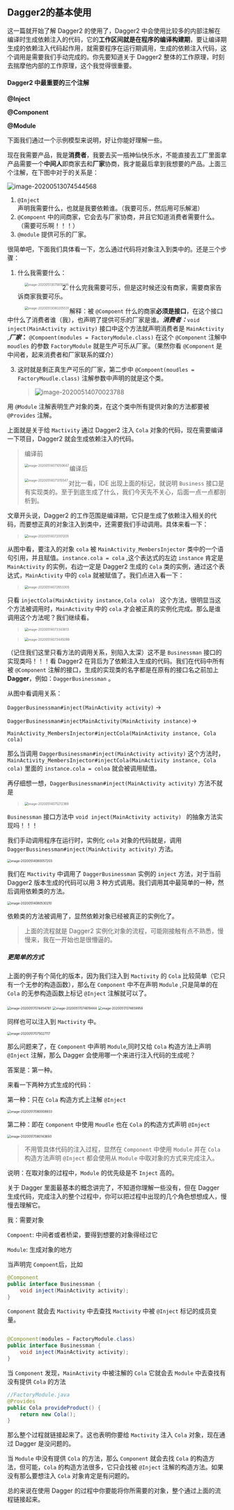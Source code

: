 ## Dagger2的基本使用

这一篇就开始了解 Dagger2 的使用了，Dagger2 中会使用比较多的内部注解在编译时生成依赖注入的代码，它的**工作区间就是在程序的编译构建期**，要让编译期生成的依赖注入代码起作用，就需要程序在运行期调用，生成的依赖注入代码，这个调用是需要我们手动完成的。你先要知道关于 Dagger2 整体的工作原理，时刻去揣摩他内部的工作原理，这个我觉得很重要。

#### Dagger2 中最重要的三个注解

**@Inject**

**@Component**

**@Module**

下面我们通过一个示例模型来说明，好让你能好理解一些。

现在我需要产品，我是**消费者**，我要去买一瓶神仙快乐水，不能直接去工厂里面拿产品需要一个**中间人**即商家去和**厂家**协商，我才能最后拿到我想要的产品。上面三个注解，在下图中对于的关系是：

![image-20200513074544568](https://note-austen-1256667106.cos.ap-beijing.myqcloud.com/2020-05-12-234546.png)

1.  `@Inject` 声明我需要什么，也就是我要依赖谁。（我要可乐，然后用可乐解渴）
2. `@Compoent` 中的间商家，它会去与厂家协商，并且它知道消费者需要什么。（需要可乐啊！！！）
3. `@module` 提供可乐的厂家。

很简单吧，下面我们具体看一下，怎么通过代码将对象注入到类中的。还是三个步骤：

1. 什么我需要什么：

> <img src="https://note-austen-1256667106.cos.ap-beijing.myqcloud.com/2020-05-12-235820.png" alt="image-20200513075818346" style="zoom:50%;" align="left"/>

2.  什么完我需要可乐，但是这时候还没有商家，需要商家告诉商家我要可乐。

> <img src="/Users/austen/Library/Application Support/typora-user-images/image-20200513080205531.png" alt="image-20200513080205531" style="zoom:50%;" align="left" />

解释：被 `@Compoent` 什么的商家**必须是接口**，在这个接口中什么了消费者谁（我），也声明了提供可乐的厂家是谁。***消费者：***`void inject(MainActivity activity)` 接口中这个方法就声明消费者是 `MainActivity` ,***厂家*：** `@Compoent(modules = FactoryModule.class)` 在这个 `@Component` 注解中 `moudles` 的参数 `FactoryModule` 就是生产可乐从厂家。（果然你看 `@Component` 是中间者，起来消费者和厂家联系的媒介）

3. 这时就是剩正真生产可乐的厂家，第二步中 `@Compoent(moudles = FactoryMoudle.class)` 注解参数中声明的就是这个类。

   > ![image-20200514070023788](https://note-austen-1256667106.cos.ap-beijing.myqcloud.com/2020-05-13-230025.png)

用 `@Module` 注解表明生产对象的类，在这个类中所有提供对象的方法都要被 `@Provides` 注解。

上面就是关于给 `Mactivity` 通过 Dagger2 注入 `Cola` 对象的代码，现在需要编译一下项目，Dagger2 就会生成依赖注入的代码。

> 编译前
>
> <img src="https://note-austen-1256667106.cos.ap-beijing.myqcloud.com/2020-05-13-231122.png" alt="image-20200514071050647" style="zoom:50%;" align="left" />
>
> 编译后
>
> <img src="https://note-austen-1256667106.cos.ap-beijing.myqcloud.com/2020-05-13-231321.png" alt="image-20200514071315547" style="zoom:50%;" align="left" />
>
> 对比一看，IDE 出现上面的标记，就说明 `Business` 接口是有实现类的。至于到底生成了什么，我们今天先不关心，后面一点一点都剖析到。

文章开头说，Dagger2 的工作范围是编译期，它只是生成了依赖注入相关的代码，而要想正真的对象注入到类中，还需要我们手动调用。具体来看一下：

> <img src="https://note-austen-1256667106.cos.ap-beijing.myqcloud.com/2020-05-13-232013.png" alt="image-20200514072001205" style="zoom:50%;" />

从图中看，要注入的对象 `cola` 被 `MainActivity_MembersInjector` 类中的一个语句引用，并且赋值。`instance.cola = cola` ,这个表达式的左边 `instance` 肯定是 `MainActivity` 的实例，右边一定是 Dagger2  生成的 `Cola` 类的实例，通过这个表达式，`MainActivity` 中的 `cola` 就被赋值了。我们点进入看一下：

> <img src="https://note-austen-1256667106.cos.ap-beijing.myqcloud.com/2020-05-13-232701.png" alt="image-20200514072653305" style="zoom:50%;" />

只看 `injectCola(MainActivity instance,Cola cola) ` 这个方法，很明显当这个方法被调用时，`MainActivity` 中的 `cola` 才会被正真的实例化完成。那么是谁调用这个方法呢？我们继续看。

> <img src="https://note-austen-1256667106.cos.ap-beijing.myqcloud.com/2020-05-13-233352.png" alt="image-20200514073343813" style="zoom:50%;" />

> <img src="https://note-austen-1256667106.cos.ap-beijing.myqcloud.com/2020-05-13-233450.png" alt="image-20200514073445099" style="zoom:50%;" />

（记住我们这里只看方法的调用关系，别陷入太深）这不是 `Businessman` 接口的实现类吗！！！看 Dagger2    在背后为了依赖注入生成的代码。我们在代码中所有被 `@Component` 注解的接口，生成的实现类的名字都是在原有的接口名之前加上 **Dagger**，例如：`DaggerBusinessman` 。

从图中看调用关系：

`DaggerBusinessman#inject(MainActivity activity)` ->

`DaggerBusinessman#injectMainActivity(MainActivity instance)`->

`MainActivity_MembersInjector#injectCola(MainActivity instance, Cola cola)`

那么当调用 `DaggerBusinessman#inject(MainActivity activity)`  这个方法时，`MainActivity_MembersInjector#injectCola(MainActivity instance, Cola cola)` 里面的 `instance.cola = coloa` 就会被调用赋值。

再仔细想一想，`DaggerBusinessman#inject(MainActivity activity)` 方法不就是

> <img src="https://note-austen-1256667106.cos.ap-beijing.myqcloud.com/2020-05-13-235213.png" alt="image-20200514075212369" style="zoom:50%;" />

`Businessman` 接口方法中 `void inject(MainActivity activity) ` 的抽象方法实现吗！！！

我们手动调用程序在运行时，实例化 `cola` 对象的代码就是，调用 `DaggerBussinessman#inject(MainActivity activity)` 方法。

<img src="https://note-austen-1256667106.cos.ap-beijing.myqcloud.com/2020-05-14-000104.png" alt="image-20200514080057203" style="zoom:50%;" />

我们在 `Mactivity` 中调用了 `DaggerBusinessman` 实例的 `inject` 方法，对于当前 Dagger2 版本生成的代码可以用 3 种方式调用。我们调用其中最简单的一种，然后调用依赖类的方法。

<img src="/Users/austen/Library/Application Support/typora-user-images/image-20200514080530210.png" alt="image-20200514080530210" style="zoom:50%;" />

依赖类的方法被调用了，显然依赖对象已经被真正的实例化了。

> 上面的流程就是 Dagger2 实例化对象的流程，可能刚接触有点不熟悉，慢慢来，我在一开始也是很懵逼的。

#### 

##### 更简单的方式

上面的例子有个简化的版本，因为我们注入到 `Mactivity` 的 `Cola` 比较简单（它只有一个无参的构造函数），那么在 `Component` 中不在声明 `Module` ,只是简单的在 `Cola` 的无参构造函数上标记 `@Inject` 注解就可以了。

<img src="https://note-austen-1256667106.cos.ap-beijing.myqcloud.com/2020-05-16-234501.png" alt="image-20200517074454761" style="zoom:50%;" />

<img src="https://note-austen-1256667106.cos.ap-beijing.myqcloud.com/2020-05-16-234624.png" alt="image-20200517074619444" style="zoom:50%;" />

<img src="https://note-austen-1256667106.cos.ap-beijing.myqcloud.com/2020-05-16-234708.png" alt="image-20200517074659958" style="zoom:50%;" />

同样也可以注入到 `Mactivity` 中。

<img src="https://note-austen-1256667106.cos.ap-beijing.myqcloud.com/2020-05-16-235035.png" alt="image-20200517075027117" style="zoom:50%;" />

那么问题来了，在 `Component` 中声明 `Module`,同时又给 `Cola` 构造方法上声明 `@Inject` 注解，那么 Dagger 会使用哪一个来进行注入代码的生成呢？

答案是：第一种。

来看一下两种方式生成的代码：

第一种：只在 `Cola` 构造方式上注解 `@Inject` 

<img src="/Users/austen/Library/Application Support/typora-user-images/image-20200517080008933.png" alt="image-20200517080008933" style="zoom:50%;" />

第二种：即在 `Component` 中使用 `Moudle` 也在 `Cola` 的构造方式声明 `@Inject`

<img src="/Users/austen/Library/Application Support/typora-user-images/image-20200517080143693.png" alt="image-20200517080143693" style="zoom:50%;" />

> 不用管具体代码的注入过程，显然在 `Component` 中使用 `Module` 并在 `Cola` 构造方法声明 `@Inject` 都会使用从 `Module` 中取对象的方式来完成注入。

说明：在取对象的过程中，`Module` 的优先级是不 `Inject`  高的。

关于 Dagger 里面最基本的概念讲完了，不知道你理解一些没有，但在 Dagger 生成代码，完成注入的整个过程中，你可以把过程中出现的几个角色想想成人，慢慢去理解它。

我：需要对象

`Compoent`: 中间者或者桥梁，要得到想要的对象得经过它

`Module`: 生成对象的地方

当声明完 `Compoent`后，比如

```java
@Component
public interface Businessman {
    void inject(MainActivity activity);
}

```

`Component` 就会去 `Mactivity` 中去查找 `Mactivity` 中被 `@Inject` 标记的成员变量。

```java

@Component(modules = FactoryModule.class)
public interface Businessman {
    void inject(MainActivity activity);
}
```

当 `Component` 发现，`MainActivity` 中被注解的 `Cola` 它就会去 `Module` 中去查找有没有提供 `Cola` 的方法

```java
//FactoryModule.java
@Provides
public Cola provideProduct() {
    return new Cola();
}
```

那么整个过程就链接起来了。这也表明你要给 `Mactivity` 注入 `Cola` 对象，现在通过 Dagger 是没问题的。

当 `Module` 中没有提供 `Cola` 的方法，那么 `Component` 就会去找 `Cola` 的构造方法，但可能，`Cola` 的构造方法很多，它只会找被 `@Inject` 注解的构造方法。如果没有那么要想注入 `Cola` 对象肯定是有问题的。

总的来说在使用 Dagger 的过程中你要能将你所需要的对象，整个通过上面的流程链接起来。